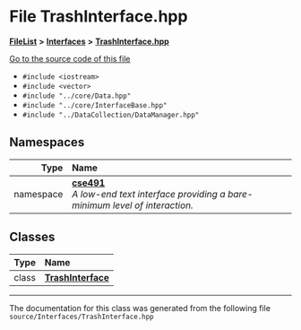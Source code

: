 

# File TrashInterface.hpp



[**FileList**](files.md) **>** [**Interfaces**](dir_e52260c07c5ca641bf485ae92612dd08.md) **>** [**TrashInterface.hpp**](_trash_interface_8hpp.md)

[Go to the source code of this file](_trash_interface_8hpp_source.md)



* `#include <iostream>`
* `#include <vector>`
* `#include "../core/Data.hpp"`
* `#include "../core/InterfaceBase.hpp"`
* `#include "../DataCollection/DataManager.hpp"`













## Namespaces

| Type | Name |
| ---: | :--- |
| namespace | [**cse491**](namespacecse491.md) <br>_A low-end text interface providing a bare-minimum level of interaction._  |


## Classes

| Type | Name |
| ---: | :--- |
| class | [**TrashInterface**](classcse491_1_1_trash_interface.md) <br> |



















































------------------------------
The documentation for this class was generated from the following file `source/Interfaces/TrashInterface.hpp`

